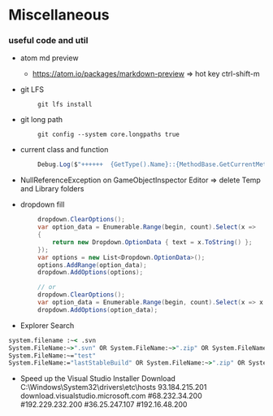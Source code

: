 # Miscellaneous

### useful code and util
* atom md preview
	- https://atom.io/packages/markdown-preview => hot key ctrl-shift-m


* git LFS
```
		git lfs install
```
* git long path
```
		git config --system core.longpaths true
```

* current class and function
```cs
		Debug.Log($"++++++  {GetType().Name}::{MethodBase.GetCurrentMethod().Name}");
```

* NullReferenceException on GameObjectInspector Editor ⇒ delete Temp and Library folders


* dropdown fill
```cs
		dropdown.ClearOptions();
		var option_data = Enumerable.Range(begin, count).Select(x =>
		{
			return new Dropdown.OptionData { text = x.ToString() };
		});
		var options = new List<Dropdown.OptionData>();
		options.AddRange(option_data);
		dropdown.AddOptions(options);

		// or
		dropdown.ClearOptions();
		var option_data = Enumerable.Range(begin, count).Select(x => x.ToString()).ToList();
		dropdown.AddOptions(option_data);
```

* Explorer Search
```bat
system.filename :~< .svn
System.FileName:~>".svn" OR System.FileName:~>".zip" OR System.FileName:~>".ipa" OR System.FileName:~>".apk" System.FileName:~>".aab"
System.FileName:~="test"
System.FileName:="lastStableBuild" OR System.FileName:~>".zip" OR System.FileName:~>".ipa" OR System.FileName:~>".apk"
```

* Speed up the Visual Studio Installer Download
C:\Windows\System32\drivers\etc\hosts
93.184.215.201 download.visualstudio.microsoft.com
#68.232.34.200
#192.229.232.200
#36.25.247.107
#192.16.48.200
